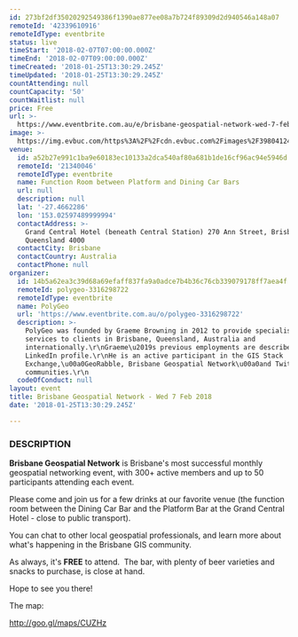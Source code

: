 ```yaml
---
id: 273bf2df35020292549386f1390ae877ee08a7b724f89309d2d940546a148a07
remoteId: '42339610916'
remoteIdType: eventbrite
status: live
timeStart: '2018-02-07T07:00:00.000Z'
timeEnd: '2018-02-07T09:00:00.000Z'
timeCreated: '2018-01-25T13:30:29.245Z'
timeUpdated: '2018-01-25T13:30:29.245Z'
countAttending: null
countCapacity: '50'
countWaitlist: null
price: Free
url: >-
  https://www.eventbrite.com.au/e/brisbane-geospatial-network-wed-7-feb-2018-tickets-42339610916?aff=ebapi
image: >-
  https://img.evbuc.com/https%3A%2F%2Fcdn.evbuc.com%2Fimages%2F39804124%2F50091581646%2F1%2Foriginal.jpg?s=e0708484e0ef215d43d744cfcdeb6e19
venue:
  id: a52b27e991c1ba9e60183ec10133a2dca540af80a681b1de16cf96ac94e5946d
  remoteId: '21340046'
  remoteIdType: eventbrite
  name: Function Room between Platform and Dining Car Bars
  url: null
  description: null
  lat: '-27.4662286'
  lon: '153.02597489999994'
  contactAddress: >-
    Grand Central Hotel (beneath Central Station) 270 Ann Street, Brisbane,
    Queensland 4000
  contactCity: Brisbane
  contactCountry: Australia
  contactPhone: null
organizer:
  id: 14b5a62ea3c39d68a69efaff837fa9a0adce7b4b36c76cb339079178ff7aea4f
  remoteId: polygeo-3316298722
  remoteIdType: eventbrite
  name: PolyGeo
  url: 'https://www.eventbrite.com.au/o/polygeo-3316298722'
  description: >-
    PolyGeo was founded by Graeme Browning in 2012 to provide specialist ArcGIS
    services to clients in Brisbane, Queensland, Australia and
    internationally.\r\nGraeme\u2019s previous employments are described in his
    LinkedIn profile.\r\nHe is an active participant in the GIS Stack
    Exchange,\u00a0GeoRabble, Brisbane Geospatial Network\u00a0and Twitter
    communities.\r\n
  codeOfConduct: null
layout: event
title: Brisbane Geospatial Network - Wed 7 Feb 2018
date: '2018-01-25T13:30:29.245Z'

---
```

<H3 CLASS="label-primary">DESCRIPTION</H3>
<DIV CLASS="has-user-generated-content js-d-read-more read-more js-read-more read-more--medium-down read-more--expanded">
<DIV CLASS="js-xd-read-more-toggle-view read-more__toggle-view">
<DIV CLASS="js-xd-read-more-contents l-mar-top-3">
<P><STRONG>Brisbane Geospatial Network</STRONG> is Brisbane's most successful monthly geospatial networking event, with 300+ active members and up to 50 participants attending each event.</P>
<P><SPAN>Please come and join us for a few drinks at our favorite venue (the function room between the Dining Car Bar and the Platform Bar at the Grand Central Hotel - close to public transport).</SPAN></P>
<P><SPAN>You can chat to other local geospatial professionals, and learn more about what's happening in the Brisbane GIS community.</SPAN></P>
<P>As always, it's <STRONG>FREE</STRONG> to attend.  The bar, with plenty of beer varieties and snacks to purchase, is close at hand.  </P>
<P>Hope to see you there!</P>
<P><SPAN>The map:</SPAN></P>
<P><A HREF="http://goo.gl/maps/CUZHz" TARGET="_blank" TITLE="Click here to see where to go" REL="noreferrer noopener nofollow noopener noreferrer nofollow">http://goo.gl/maps/CUZHz</A></P>
</DIV>
</DIV>
</DIV>
